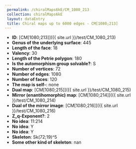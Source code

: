 ```yaml
--- 
 permalink: /chiralMaps6kE/CM_1080_213 
 collection: chiralMaps6kE
 layout: dataEntry
 title: Chiral maps up to 6000 edges - CM[1080;213]
---
```


- **ID**: [CM[1080;213]]({{ site.url }}/test/CM_1080_213)
- **Genus of the underlying surface**: 445
- **Length of the face**: 18
- **Valency**: 30
- **Length of the Petrie polygon**: 180
- **Is the automorphism group solvable?**: S
- **Number of vertices**: 72
- **Number of edges**: 1080
- **Number of faces**: 120
- **The map is self-**: none
- **Dual map**: [CM[1080;215]]({{ site.url }}/test/CM_1080_215)
- **Mirror (enantihomorphic) map**: [CM[1080;214]]({{ site.url }}/test/CM_1080_214)
- **Dual of the mirror image**: [CM[1080;216]]({{ site.url }}/test/CM_1080_216)
- **Z_q-Exponent?**: 2
- **No idea**:  11:214
- **No idea**: Y
- **No idea**: Y
- **Skeleton**: Sk(72;19)^5
- **Some other kind of skeleton**: nan
